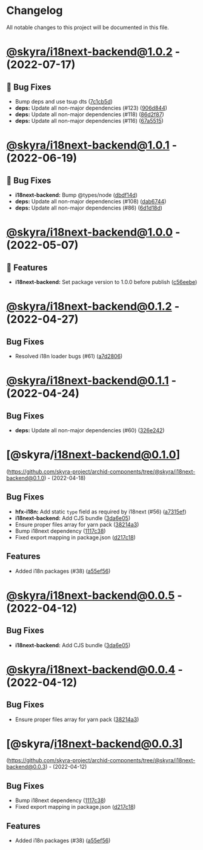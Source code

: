 # Changelog

All notable changes to this project will be documented in this file.

# [@skyra/i18next-backend@1.0.2](https://github.com/skyra-project/archid-components/compare/@skyra/i18next-backend@1.0.1...@skyra/i18next-backend@1.0.2) - (2022-07-17)

## 🐛 Bug Fixes

- Bump deps and use tsup dts ([7c1cb5d](https://github.com/skyra-project/archid-components/commit/7c1cb5d2baa1b9b92665f9b44e355cb0e318b687))
- **deps:** Update all non-major dependencies (#123) ([906d844](https://github.com/skyra-project/archid-components/commit/906d844797464bb14a3b5e0ebe87efb7723d362a))
- **deps:** Update all non-major dependencies (#118) ([86d2f87](https://github.com/skyra-project/archid-components/commit/86d2f87b63d5b9b485387e7b48e2114581a6eafd))
- **deps:** Update all non-major dependencies (#116) ([67a5515](https://github.com/skyra-project/archid-components/commit/67a55152775b859f4c289e63d549f01901a5c1d0))

# [@skyra/i18next-backend@1.0.1](https://github.com/skyra-project/archid-components/compare/@skyra/i18next-backend@1.0.0...@skyra/i18next-backend@1.0.1) - (2022-06-19)

## 🐛 Bug Fixes

- **i18next-backend:** Bump @types/node ([dbdf14d](https://github.com/skyra-project/archid-components/commit/dbdf14d5952f8ad7fdec362ff42c6aae5b12617b))
- **deps:** Update all non-major dependencies (#108) ([dab6744](https://github.com/skyra-project/archid-components/commit/dab67449301dfbffbf81d03a7c6fcd86e452740b))
- **deps:** Update all non-major dependencies (#86) ([6d1d18d](https://github.com/skyra-project/archid-components/commit/6d1d18df88f5f8cfca23c7889c9a50396867ae80))

# [@skyra/i18next-backend@1.0.0](https://github.com/skyra-project/archid-components/compare/@skyra/i18next-backend@0.1.2...@skyra/i18next-backend@1.0.0) - (2022-05-07)

## 🚀 Features

- **i18next-backend:** Set package version to 1.0.0 before publish ([c56eebe](https://github.com/skyra-project/archid-components/commit/c56eebe83aa3c9859f02762467401fbca87af3e3))

# [@skyra/i18next-backend@0.1.2](https://github.com/skyra-project/archid-components/compare/@skyra/i18next-backend@0.1.1...@skyra/i18next-backend@0.1.2) - (2022-04-27)

## Bug Fixes

- Resolved i18n loader bugs (#61) ([a7d2806](https://github.com/skyra-project/archid-components/commit/a7d28063c705a3e0cf6111140a63622f4a104055))

# [@skyra/i18next-backend@0.1.1](https://github.com/skyra-project/archid-components/compare/@skyra/i18next-backend@0.1.0...@skyra/i18next-backend@0.1.1) - (2022-04-24)

## Bug Fixes

- **deps:** Update all non-major dependencies (#60) ([326e242](https://github.com/skyra-project/archid-components/commit/326e242c638ad735be8c7746223596fe108e5941))

# [@skyra/i18next-backend@0.1.0]
(https://github.com/skyra-project/archid-components/tree/@skyra/i18next-backend@0.1.0) - (2022-04-18)

## Bug Fixes

- **hfx-i18n:** Add static `type` field as required by i18next (#56) ([a7315ef](https://github.com/skyra-project/archid-components/commit/a7315ef0c87f61d8b1338ee16a82c17a5876fc5f))
- **i18next-backend:** Add CJS bundle ([3da6e05](https://github.com/skyra-project/archid-components/commit/3da6e051009a0e23026bf7fd674085f996ca9edf))
- Ensure proper files array for yarn pack ([38214a3](https://github.com/skyra-project/archid-components/commit/38214a3be182369efe076428c425b6aa43e1ee35))
- Bump i18next dependency ([1117c38](https://github.com/skyra-project/archid-components/commit/1117c38949f9ec238c72c396df0b623a74ec07c6))
- Fixed export mapping in package.json ([d217c18](https://github.com/skyra-project/archid-components/commit/d217c18ac357fd83c448fc5682857b292e09da60))

## Features

- Added i18n packages (#38) ([a55ef56](https://github.com/skyra-project/archid-components/commit/a55ef562219162879f436d80e8f12acef82dd3ec))

# [@skyra/i18next-backend@0.0.5](https://github.com/skyra-project/archid-components/compare/@skyra/i18next-backend@0.0.4...@skyra/i18next-backend@0.0.5) - (2022-04-12)

## Bug Fixes

- **i18next-backend:** Add CJS bundle ([3da6e05](https://github.com/skyra-project/archid-components/commit/3da6e051009a0e23026bf7fd674085f996ca9edf))

# [@skyra/i18next-backend@0.0.4](https://github.com/skyra-project/archid-components/compare/@skyra/i18next-backend@0.0.3...@skyra/i18next-backend@0.0.4) - (2022-04-12)

## Bug Fixes

- Ensure proper files array for yarn pack ([38214a3](https://github.com/skyra-project/archid-components/commit/38214a3be182369efe076428c425b6aa43e1ee35))

# [@skyra/i18next-backend@0.0.3]
(https://github.com/skyra-project/archid-components/tree/@skyra/i18next-backend@0.0.3) - (2022-04-12)

## Bug Fixes

- Bump i18next dependency ([1117c38](https://github.com/skyra-project/archid-components/commit/1117c38949f9ec238c72c396df0b623a74ec07c6))
- Fixed export mapping in package.json ([d217c18](https://github.com/skyra-project/archid-components/commit/d217c18ac357fd83c448fc5682857b292e09da60))

## Features

- Added i18n packages (#38) ([a55ef56](https://github.com/skyra-project/archid-components/commit/a55ef562219162879f436d80e8f12acef82dd3ec))

